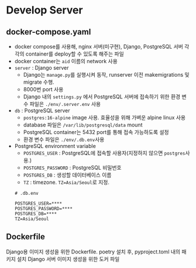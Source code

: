 # Develop Server

## docker-compose.yaml
- docker compose를 사용해, nginx 서버(미구현), Django, PostgreSQL 서버 각각의 container를 deploy할 수 있도록 해주는 파일
- docker container는 `aid` 이름의 network 사용
- `server` : Django server
  - Django는 `manage.py`를 실행시켜 동작, runserver 이전 makemigrations 및 migrate 수행.
  - 8000번 port 사용
  - Django 내의 `settings.py` 에서 PostgreSQL 서버에 접속하기 위한 환경 변수 파일은 `./env/.server.env` 사용
- `db` : PostgreSQL server
  - `postgres:16-alpine` image 사용. 효율성을 위해 가벼운 alpine linux 사용
  - database 파일은 `/var/lib/postgresql/data` mount
  - PostgreSQL container는 5432 port를 통해 접속 가능하도록 설정
  - 환경 변수 파일은 `./env/.db.env`사용
- PostgreSQL environment variable
  - `POSTGRES_USER` : PostgreSQL에 접속할 사용자(지정하지 않으면 `postgres`사용.)
  - `POSTGRES_PASSWORD` : PostgreSQL 비밀번호
  - `POSTGRES_DB` : 생성할 데이터베이스 이름
  - `TZ` : timezone. `TZ=Asia/Seoul`로 지정.
  ```
  # .db.env

  POSTGRES_USER=****
  POSTGRES_PASSWORD=****
  POSTGRES_DB=****
  TZ=Asia/Seoul
  ```

## Dockerfile
Django용 이미지 생성을 위한 Dockerfile. poetry 설치 후, pyproject.toml 내의 패키지 설치
Django 서버 이미지 생성을 위한 도커 파일
